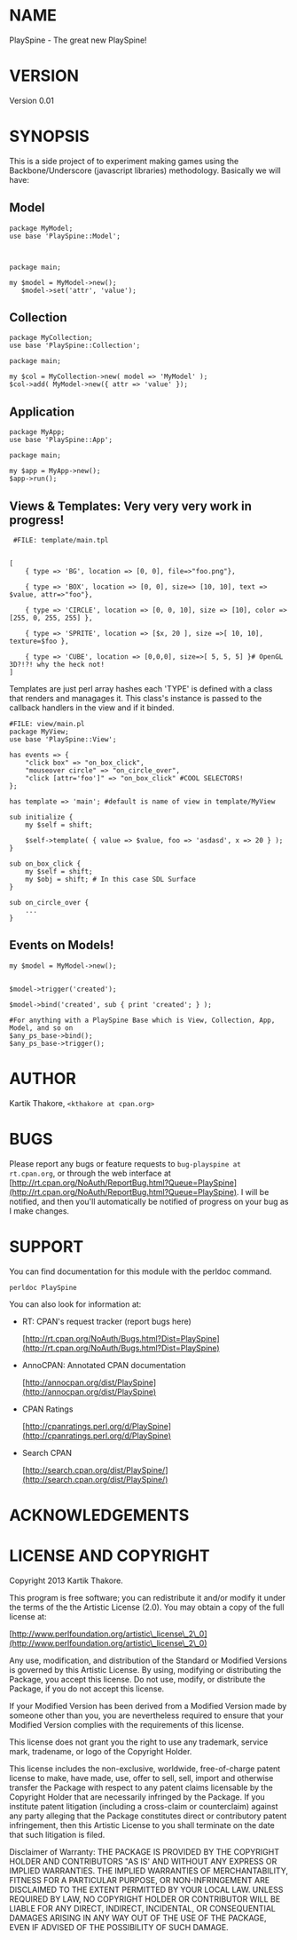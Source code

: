 # NAME

PlaySpine - The great new PlaySpine!

# VERSION

Version 0.01

# SYNOPSIS

This is a side project of to experiment making games using the Backbone/Underscore (javascript libraries) methodology. Basically we will have:



## Model

    package MyModel;
    use base 'PlaySpine::Model';



    package main;

    my $model = MyModel->new();
       $model->set('attr', 'value');

    

## Collection

    package MyCollection;
    use base 'PlaySpine::Collection';

    package main;

    my $col = MyCollection->new( model => 'MyModel' );
    $col->add( MyModel->new({ attr => 'value' });



## Application

    package MyApp;
    use base 'PlaySpine::App';

    package main;

    my $app = MyApp->new();
    $app->run();



## Views & Templates: Very very very work in progress!

     #FILE: template/main.tpl
    

    [ 
        { type => 'BG', location => [0, 0], file=>"foo.png"},

        { type => 'BOX', location => [0, 0], size=> [10, 10], text => $value, attr=>"foo"},

        { type => 'CIRCLE', location => [0, 0, 10], size => [10], color => [255, 0, 255, 255] }, 

        { type => 'SPRITE', location => [$x, 20 ], size =>[ 10, 10],  texture=$foo },

        { type => 'CUBE', location => [0,0,0], size=>[ 5, 5, 5] }# OpenGL 3D?!?! why the heck not!
    ]        



Templates are just perl array hashes each 'TYPE' is defined with a class that renders and managages it. This class's instance is passed to the callback handlers in the view and if it binded.

    #FILE: view/main.pl
    package MyView;
    use base 'PlaySpine::View';

    has events => {
        "click box" => "on_box_click",
        "mouseover circle" => "on_circle_over",
        "click [attr='foo']" => "on_box_click" #COOL SELECTORS!
    };

    has template => 'main'; #default is name of view in template/MyView

    sub initialize {
        my $self = shift;

        $self->template( { value => $value, foo => 'asdasd', x => 20 } );
    }

    sub on_box_click {
        my $self = shift;
        my $obj = shift; # In this case SDL Surface 
    }

    sub on_circle_over {
        ...
    }



## Events on Models!

    my $model = MyModel->new();
    

    $model->trigger('created');

    $model->bind('created', sub { print 'created'; } );

    #For anything with a PlaySpine Base which is View, Collection, App, Model, and so on
    $any_ps_base->bind();
    $any_ps_base->trigger();



# AUTHOR

Kartik Thakore, `<kthakore at cpan.org>`

# BUGS

Please report any bugs or feature requests to `bug-playspine at rt.cpan.org`, or through
the web interface at [http://rt.cpan.org/NoAuth/ReportBug.html?Queue=PlaySpine](http://rt.cpan.org/NoAuth/ReportBug.html?Queue=PlaySpine).  I will be notified, and then you'll
automatically be notified of progress on your bug as I make changes.







# SUPPORT

You can find documentation for this module with the perldoc command.

    perldoc PlaySpine



You can also look for information at:

- RT: CPAN's request tracker (report bugs here)

    [http://rt.cpan.org/NoAuth/Bugs.html?Dist=PlaySpine](http://rt.cpan.org/NoAuth/Bugs.html?Dist=PlaySpine)

- AnnoCPAN: Annotated CPAN documentation

    [http://annocpan.org/dist/PlaySpine](http://annocpan.org/dist/PlaySpine)

- CPAN Ratings

    [http://cpanratings.perl.org/d/PlaySpine](http://cpanratings.perl.org/d/PlaySpine)

- Search CPAN

    [http://search.cpan.org/dist/PlaySpine/](http://search.cpan.org/dist/PlaySpine/)



# ACKNOWLEDGEMENTS



# LICENSE AND COPYRIGHT

Copyright 2013 Kartik Thakore.

This program is free software; you can redistribute it and/or modify it
under the terms of the the Artistic License (2.0). You may obtain a
copy of the full license at:

[http://www.perlfoundation.org/artistic\_license\_2\_0](http://www.perlfoundation.org/artistic\_license\_2\_0)

Any use, modification, and distribution of the Standard or Modified
Versions is governed by this Artistic License. By using, modifying or
distributing the Package, you accept this license. Do not use, modify,
or distribute the Package, if you do not accept this license.

If your Modified Version has been derived from a Modified Version made
by someone other than you, you are nevertheless required to ensure that
your Modified Version complies with the requirements of this license.

This license does not grant you the right to use any trademark, service
mark, tradename, or logo of the Copyright Holder.

This license includes the non-exclusive, worldwide, free-of-charge
patent license to make, have made, use, offer to sell, sell, import and
otherwise transfer the Package with respect to any patent claims
licensable by the Copyright Holder that are necessarily infringed by the
Package. If you institute patent litigation (including a cross-claim or
counterclaim) against any party alleging that the Package constitutes
direct or contributory patent infringement, then this Artistic License
to you shall terminate on the date that such litigation is filed.

Disclaimer of Warranty: THE PACKAGE IS PROVIDED BY THE COPYRIGHT HOLDER
AND CONTRIBUTORS "AS IS' AND WITHOUT ANY EXPRESS OR IMPLIED WARRANTIES.
THE IMPLIED WARRANTIES OF MERCHANTABILITY, FITNESS FOR A PARTICULAR
PURPOSE, OR NON-INFRINGEMENT ARE DISCLAIMED TO THE EXTENT PERMITTED BY
YOUR LOCAL LAW. UNLESS REQUIRED BY LAW, NO COPYRIGHT HOLDER OR
CONTRIBUTOR WILL BE LIABLE FOR ANY DIRECT, INDIRECT, INCIDENTAL, OR
CONSEQUENTIAL DAMAGES ARISING IN ANY WAY OUT OF THE USE OF THE PACKAGE,
EVEN IF ADVISED OF THE POSSIBILITY OF SUCH DAMAGE.


